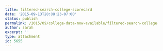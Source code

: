 ```yaml
---
title: filtered-search-college-scorecard
date: '2015-09-13T20:08:23-07:00'
status: publish
permalink: /2015/09/college-data-now-available/filtered-search-college-scorecard
author: sarah
excerpt: ''
type: attachment
id: 5655
---
```

<!DOCTYPE html PUBLIC "-//W3C//DTD HTML 4.0 Transitional//EN" "http://www.w3.org/TR/REC-html40/loose.dtd">
<?xml encoding="UTF-8">
